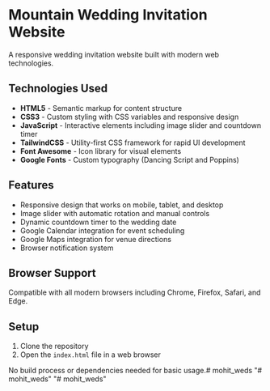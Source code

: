 # Mountain Wedding Invitation Website

A responsive wedding invitation website built with modern web technologies.

## Technologies Used

- **HTML5** - Semantic markup for content structure
- **CSS3** - Custom styling with CSS variables and responsive design
- **JavaScript** - Interactive elements including image slider and countdown timer
- **TailwindCSS** - Utility-first CSS framework for rapid UI development
- **Font Awesome** - Icon library for visual elements
- **Google Fonts** - Custom typography (Dancing Script and Poppins)

## Features

- Responsive design that works on mobile, tablet, and desktop
- Image slider with automatic rotation and manual controls
- Dynamic countdown timer to the wedding date
- Google Calendar integration for event scheduling
- Google Maps integration for venue directions
- Browser notification system

## Browser Support

Compatible with all modern browsers including Chrome, Firefox, Safari, and Edge.

## Setup

1. Clone the repository
2. Open the `index.html` file in a web browser

No build process or dependencies needed for basic usage.# mohit_weds
"# mohit_weds" 
"# mohit_weds" 
